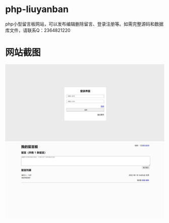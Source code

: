 # php-liuyanban
php小型留言板网站，可以发布编辑删除留言、登录注册等。如需完整源码和数据库文件，请联系Q：2364821220
# 网站截图
![image](https://github.com/hzl0898/php-liuyanban/blob/main/登录页面.jpg)
![image](https://github.com/hzl0898/php-liuyanban/blob/main/留言.jpg)
